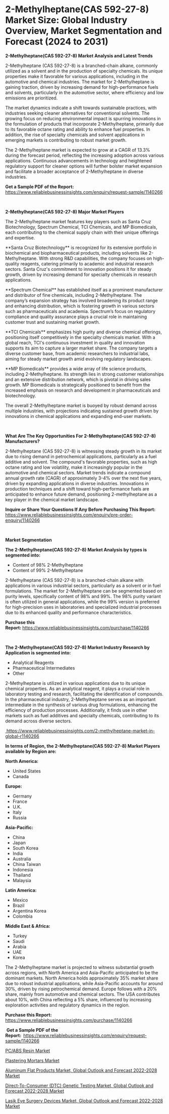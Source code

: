 <p><h1>2-Methylheptane(CAS 592-27-8) Market Size: Global Industry Overview, Market Segmentation and Forecast (2024 to 2031)</h1></p><p><strong>2-Methylheptane(CAS 592-27-8) Market Analysis and Latest Trends</strong></p>
<p><p>2-Methylheptane (CAS 592-27-8) is a branched-chain alkane, commonly utilized as a solvent and in the production of specialty chemicals. Its unique properties make it favorable for various applications, including in the automotive and chemical industries. The market for 2-Methylheptane is gaining traction, driven by increasing demand for high-performance fuels and solvents, particularly in the automotive sector, where efficiency and low emissions are prioritized.</p><p>The market dynamics indicate a shift towards sustainable practices, with industries seeking cleaner alternatives for conventional solvents. The growing focus on reducing environmental impact is spurring innovations in the formulation of products that incorporate 2-Methylheptane, primarily due to its favorable octane rating and ability to enhance fuel properties. In addition, the rise of specialty chemicals and solvent applications in emerging markets is contributing to robust market growth.</p><p>The 2-Methylheptane market is expected to grow at a CAGR of 13.3% during the forecast period, reflecting the increasing adoption across various applications. Continuous advancements in technology and heightened regulatory support for cleaner options will further bolster market expansion and facilitate a broader acceptance of 2-Methylheptane in diverse industries.</p></p>
<p><strong>Get a Sample PDF of the Report:&nbsp;</strong> <a href="https://www.reliablebusinessinsights.com/enquiry/request-sample/1140266?utm_campaign=41&utm_medium=2&utm_source=Github&utm_content=ia&utm_term=14102024&utm_id=2-methylheptanecas-592-27-8">https://www.reliablebusinessinsights.com/enquiry/request-sample/1140266</a></p>
<p>&nbsp;</p>
<p><strong>2-Methylheptane(CAS 592-27-8) Major Market Players</strong></p>
<p><p>The 2-Methylheptane market features key players such as Santa Cruz Biotechnology, Spectrum Chemical, TCI Chemicals, and MP Biomedicals, each contributing to the chemical supply chain with their unique offerings and expertise.</p><p>**Santa Cruz Biotechnology** is recognized for its extensive portfolio in biochemical and biopharmaceutical products, including solvents like 2-Methylheptane. With strong R&D capabilities, the company focuses on high-quality reagents, catering primarily to academic and industrial research sectors. Santa Cruz's commitment to innovation positions it for steady growth, driven by increasing demand for specialty chemicals in research applications.</p><p>**Spectrum Chemical** has established itself as a prominent manufacturer and distributor of fine chemicals, including 2-Methylheptane. The company’s expansion strategy has involved broadening its product range and enhancing distribution, which is fostering growth in various sectors such as pharmaceuticals and academia. Spectrum’s focus on regulatory compliance and quality assurance plays a crucial role in maintaining customer trust and sustaining market growth.</p><p>**TCI Chemicals** emphasizes high purity and diverse chemical offerings, positioning itself competitively in the specialty chemicals market. With a global reach, TCI's continuous investment in quality and innovation supports its aim to capture a larger market share. The company targets a diverse customer base, from academic researchers to industrial labs, aiming for steady market growth amid evolving regulatory landscapes.</p><p>**MP Biomedicals** provides a wide array of life science products, including 2-Methylheptane. Its strength lies in strong customer relationships and an extensive distribution network, which is pivotal in driving sales growth. MP Biomedicals is strategically positioned to benefit from the increased emphasis on research and development in pharmaceuticals and biotechnology.</p><p>The overall 2-Methylheptane market is buoyed by robust demand across multiple industries, with projections indicating sustained growth driven by innovations in chemical applications and expanding end-user markets.</p></p>
<p>&nbsp;</p>
<p><strong>What Are The Key Opportunities For 2-Methylheptane(CAS 592-27-8) Manufacturers?</strong></p>
<p><p>2-Methylheptane (CAS 592-27-8) is witnessing steady growth in its market due to rising demand in petrochemical applications, particularly as a fuel additive and solvent. The compound's favorable properties, such as high octane rating and low volatility, make it increasingly popular in the automotive and chemical sectors. Market trends indicate a compound annual growth rate (CAGR) of approximately 3-4% over the next five years, driven by expanding applications in diverse industries. Innovations in production techniques and a shift toward high-performance fuels are anticipated to enhance future demand, positioning 2-methylheptane as a key player in the chemical market landscape.</p></p>
<p><strong>Inquire or Share Your Questions If Any Before Purchasing This Report:</strong> <a href="https://www.reliablebusinessinsights.com/enquiry/pre-order-enquiry/1140266?utm_campaign=41&utm_medium=2&utm_source=Github&utm_content=ia&utm_term=14102024&utm_id=2-methylheptanecas-592-27-8">https://www.reliablebusinessinsights.com/enquiry/pre-order-enquiry/1140266</a></p>
<p>&nbsp;</p>
<p><strong>Market Segmentation</strong></p>
<p><strong>The 2-Methylheptane(CAS 592-27-8) Market Analysis by types is segmented into:</strong></p>
<p><ul><li>Content of 98% 2-Methylheptane</li><li>Content of 99% 2-Methylheptane</li></ul></p>
<p><p>2-Methylheptane (CAS 592-27-8) is a branched-chain alkane with applications in various industrial sectors, particularly as a solvent or in fuel formulations. The market for 2-Methylheptane can be segmented based on purity levels, specifically content of 98% and 99%. The 98% purity variant is often utilized in general applications, while the 99% version is preferred for high-precision uses in laboratories and specialized industrial processes due to its enhanced quality and performance characteristics.</p></p>
<p><strong>Purchase this Report:&nbsp;</strong><a href="https://www.reliablebusinessinsights.com/purchase/1140266?utm_campaign=41&utm_medium=2&utm_source=Github&utm_content=ia&utm_term=14102024&utm_id=2-methylheptanecas-592-27-8">https://www.reliablebusinessinsights.com/purchase/1140266</a></p>
<p>&nbsp;</p>
<p><strong>The 2-Methylheptane(CAS 592-27-8) Market Industry Research by Application is segmented into:</strong></p>
<p><ul><li>Analytical Reagents</li><li>Pharmaceutical Intermediates</li><li>Other</li></ul></p>
<p><p>2-Methylheptane is utilized in various applications due to its unique chemical properties. As an analytical reagent, it plays a crucial role in laboratory testing and research, facilitating the identification of compounds. In the pharmaceutical industry, 2-Methylheptane serves as an important intermediate in the synthesis of various drug formulations, enhancing the efficiency of production processes. Additionally, it finds use in other markets such as fuel additives and specialty chemicals, contributing to its demand across diverse sectors.</p></p>
<p><a href="https://www.reliablebusinessinsights.com/2-methylheptane-market-in-global-r1140266?utm_campaign=41&utm_medium=2&utm_source=Github&utm_content=ia&utm_term=14102024&utm_id=2-methylheptanecas-592-27-8">&nbsp;https://www.reliablebusinessinsights.com/2-methylheptane-market-in-global-r1140266</a></p>
<p><strong>In terms of Region, the 2-Methylheptane(CAS 592-27-8) Market Players available by Region are:</strong></p>
<p>
    <p> <strong> North America: </strong>
        <ul>
            <li>United States</li>
            <li>Canada</li>
        </ul>
        </p> 
    <p> <strong> Europe: </strong>
        <ul>
            <li>Germany</li>
            <li>France</li>
            <li>U.K.</li>
            <li>Italy</li>
            <li>Russia</li>
        </ul>
        </p> 
    <p> <strong> Asia-Pacific: </strong>
        <ul>
            <li>China</li>
            <li>Japan</li>
            <li>South Korea</li>
            <li>India</li>
            <li>Australia</li>
            <li>China Taiwan</li>
            <li>Indonesia</li>
            <li>Thailand</li>
            <li>Malaysia</li>
        </ul>
        </p> 
    <p> <strong> Latin America: </strong>
        <ul>
            <li>Mexico</li>
            <li>Brazil</li>
            <li>Argentina Korea</li>
            <li>Colombia</li>
        </ul>
        </p> 
    <p> <strong> Middle East & Africa: </strong>
        <ul>
            <li>Turkey</li>
            <li>Saudi</li>
            <li>Arabia</li>
            <li>UAE</li>
            <li>Korea</li>
        </ul>
    </p>
    </p>
<p><p>The 2-Methylheptane market is projected to witness substantial growth across regions, with North America and Asia-Pacific anticipated to be the dominant markets. North America holds approximately 35% market share due to robust industrial applications, while Asia-Pacific accounts for around 30%, driven by rising petrochemical demand. Europe follows with a 20% share, mainly from automotive and chemical sectors. The USA contributes about 10%, with China reflecting a 5% share, influenced by increasing exploration activities and regulatory dynamics in the region.</p></p>
<p><strong>Purchase this Report: </strong><a href="https://www.reliablebusinessinsights.com/purchase/1140266?utm_campaign=41&utm_medium=2&utm_source=Github&utm_content=ia&utm_term=14102024&utm_id=2-methylheptanecas-592-27-8">https://www.reliablebusinessinsights.com/purchase/1140266</a></p>
<p>&nbsp;<strong>Get a Sample PDF of the Report:&nbsp;&nbsp;</strong><a href="https://www.reliablebusinessinsights.com/enquiry/request-sample/1140266?utm_campaign=41&utm_medium=2&utm_source=Github&utm_content=ia&utm_term=14102024&utm_id=2-methylheptanecas-592-27-8">https://www.reliablebusinessinsights.com/enquiry/request-sample/1140266</a></p>
<p><strong></strong></p>
<p><p><a href="https://github.com/WayneGriffin411/Market-Research-Report-List-1/blob/main/pcabs-resin-market.md?utm_campaign=41&utm_medium=2&utm_source=Github&utm_content=ia&utm_term=14102024&utm_id=2-methylheptanecas-592-27-8">PC/ABS Resin Market</a></p><p><a href="https://github.com/maximinauago/Market-Research-Report-List-1/blob/main/plastering-mortars-market.md?utm_campaign=41&utm_medium=2&utm_source=Github&utm_content=ia&utm_term=14102024&utm_id=2-methylheptanecas-592-27-8">Plastering Mortars Market</a></p><p><a href="https://www.linkedin.com/pulse/emerging-trends-aluminum-flat-products-market-global-outlook-forecast-xi3cf?utm_campaign=41&utm_medium=2&utm_source=Github&utm_content=ia&utm_term=14102024&utm_id=2-methylheptanecas-592-27-8">Aluminum Flat Products Market, Global Outlook and Forecast 2022-2028 Market</a></p><p><a href="https://www.linkedin.com/pulse/emerging-opportunities-challenges-global-direct-to-consumer-dtc-b2bpf?utm_campaign=41&utm_medium=2&utm_source=Github&utm_content=ia&utm_term=14102024&utm_id=2-methylheptanecas-592-27-8">Direct-To-Consumer (DTC) Genetic Testing Market, Global Outlook and Forecast 2022-2028 Market</a></p><p><a href="https://www.linkedin.com/pulse/lasik-eye-surgery-devices-market-global-outlook-forecast-2022-2028-1jzkf?utm_campaign=41&utm_medium=2&utm_source=Github&utm_content=ia&utm_term=14102024&utm_id=2-methylheptanecas-592-27-8">Lasik Eye Surgery Devices Market, Global Outlook and Forecast 2022-2028 Market</a></p></p>